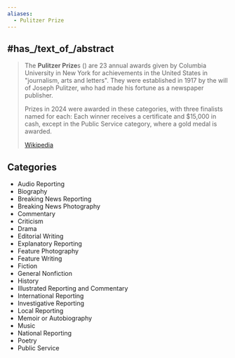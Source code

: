 ```yaml
---
aliases:
  - Pulitzer Prize
---
```



## #has_/text_of_/abstract 

> The **Pulitzer Prize**s () are 23 annual awards given by Columbia University in New York 
> for achievements in the United States in "journalism, arts and letters". 
> They were established in 1917 by the will of Joseph Pulitzer, who had made his fortune as a newspaper publisher.
>
> Prizes in 2024 were awarded in these categories, with three finalists named for each:
> Each winner receives a certificate and $15,000 in cash, 
> except in the Public Service category, where a gold medal is awarded.
>
> [Wikipedia](https://en.wikipedia.org/wiki/Pulitzer%20Prize) 

## Categories

- Audio Reporting
- Biography
- Breaking News Reporting
- Breaking News Photography
- Commentary
- Criticism
- Drama
- Editorial Writing
- Explanatory Reporting
- Feature Photography
- Feature Writing
- Fiction
- General Nonfiction
- History
- Illustrated Reporting and Commentary
- International Reporting
- Investigative Reporting
- Local Reporting
- Memoir or Autobiography
- Music
- National Reporting
- Poetry
- Public Service

